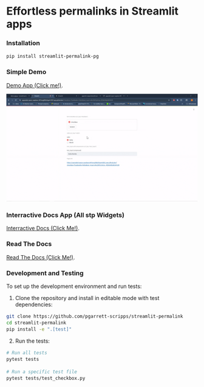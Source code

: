 # Effortless permalinks in Streamlit apps

### Installation

```bash
pip install streamlit-permalink-pg
```

### Simple Demo

[Demo App (Click me!)](https://stp-demo.streamlit.app/).

![Demo](gif/demo.gif)


### Interractive Docs App (All stp Widgets)

[Interractive Docs (Click Me!)](https://stp-docs.streamlit.app/).

### Read The Docs

[Read The Docs (Click Me!)](https://streamlit-permalink.readthedocs.io/en/latest/).


### Development and Testing

To set up the development environment and run tests:

1. Clone the repository and install in editable mode with test dependencies:
```bash
git clone https://github.com/pgarrett-scripps/streamlit-permalink
cd streamlit-permalink
pip install -e ".[test]"
```

2. Run the tests:
```bash
# Run all tests
pytest tests

# Run a specific test file
pytest tests/test_checkbox.py
```
